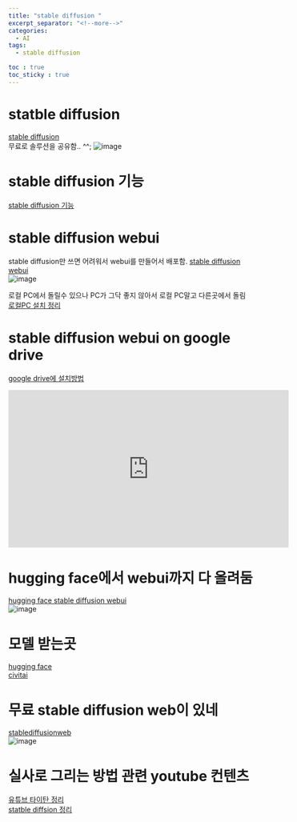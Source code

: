 ```yaml
---
title: "stable diffusion "
excerpt_separator: "<!--more-->"
categories:
  - AI
tags:
  - stable diffusion

toc : true
toc_sticky : true
---
```


# statble diffusion 
[stable diffusion](https://stability.ai/blog/stable-diffusion-public-release)   
무료로 솔루션을 공유함.. ^^; 
![image](https://github.com/younlea/younlea.github.io/assets/1435846/503bf2de-c532-43dd-8197-47eb58622938)

# stable diffusion 기능 
[stable diffusion 기능](https://github.com/AUTOMATIC1111/stable-diffusion-webui-feature-showcase)  

# stable diffusion webui  
stable diffusion만 쓰면 어려워서 webui를 만들어서 배포함. 
[stable diffusion webui](https://github.com/AUTOMATIC1111/stable-diffusion-webui)  
![image](https://github.com/younlea/younlea.github.io/assets/1435846/9f556563-5e9a-4e36-a84c-3411ae2dfcea)  

로컬 PC에서 돌릴수 있으나 PC가 그닥 좋지 않아서 로컬 PC말고 다른곳에서 돌림  
[로컬PC 설치 정리](https://rupicat.com/entry/Stable-Diffusion-WebUI-%EC%84%A4%EC%B9%98-%EB%B0%8F-%EA%B8%B0%EB%B3%B8-%EC%84%B8%ED%8C%85)   

# stable diffusion webui on google drive
[google drive에 설치방법](https://thegreat.io/stable-diffusion-install/)   

<iframe width="560" height="315" src="https://www.youtube.com/embed/CI4SdgFZDVk" frameborder="0" allowfullscreen></iframe>

# hugging face에서 webui까지 다 올려둠 
[hugging face stable diffusion webui](https://huggingface.co/spaces/stabilityai/stable-diffusion)  
![image](https://github.com/younlea/younlea.github.io/assets/1435846/58f21c2c-5ef0-4efc-91b1-eb2fde03dd9f)  

# 모델 받는곳 
[hugging face](https://huggingface.co/)   
[civitai](https://civitai.com/)   

# 무료 stable diffusion web이 있네
[stablediffusionweb](https://stablediffusionweb.com/)   
![image](https://github.com/younlea/younlea.github.io/assets/1435846/b7ee5dd9-04f0-4408-99a4-8d4771f3804f)  

# 실사로 그리는 방법 관련 youtube 컨텐츠
[유튜브 타이탄 정리](https://www.youtube.com/playlist?list=PLwgtdf-kDFVg7hRctkSnLy-1QGqoJOT3I)   
[statble diffsion 정리](https://www.youtube.com/watch?v=lIeUcj9LJyQ&list=PLO17sM0EdVS5Joa-fDw2MlcIo9PMGPB4C)   
